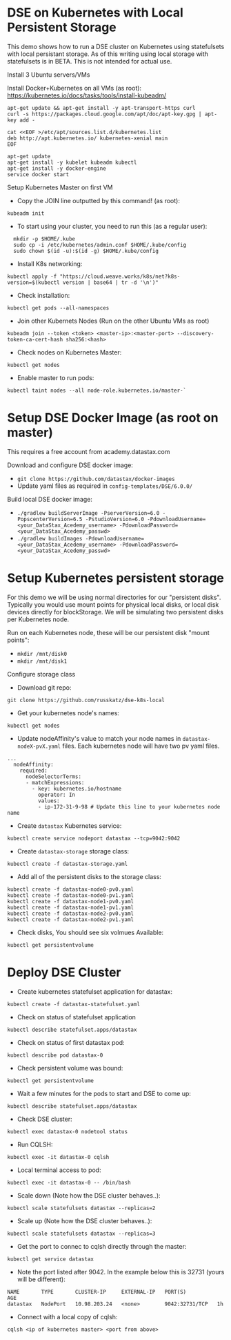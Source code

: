 # DSE on Kubernetes with Local Persistent Storage
This demo shows how to run a DSE cluster on Kubernetes using statefulsets with local persistant storage. As of this writing using local storage with statefulsets is in BETA. This is not intended for actual use. 

Install 3 Ubuntu servers/VMs

Install Docker+Kubernetes on all VMs (as root): https://kubernetes.io/docs/tasks/tools/install-kubeadm/
```
apt-get update && apt-get install -y apt-transport-https curl
curl -s https://packages.cloud.google.com/apt/doc/apt-key.gpg | apt-key add -

cat <<EOF >/etc/apt/sources.list.d/kubernetes.list
deb http://apt.kubernetes.io/ kubernetes-xenial main
EOF

apt-get update
apt-get install -y kubelet kubeadm kubectl
apt-get install -y docker-engine
service docker start
```

Setup Kubernetes Master on first VM
* Copy the JOIN line outputted by this command! (as root): 
```
kubeadm init
```

* To start using your cluster, you need to run this (as a regular user):
```
  mkdir -p $HOME/.kube
  sudo cp -i /etc/kubernetes/admin.conf $HOME/.kube/config
  sudo chown $(id -u):$(id -g) $HOME/.kube/config
```
* Install K8s networking: 
```
kubectl apply -f "https://cloud.weave.works/k8s/net?k8s-version=$(kubectl version | base64 | tr -d '\n')"
```

* Check installation: 
```
kubectl get pods --all-namespaces
```

* Join other Kubernets Nodes (Run on the other Ubuntu VMs as root)
```
kubeadm join --token <token> <master-ip>:<master-port> --discovery-token-ca-cert-hash sha256:<hash>
```

* Check nodes on Kubernetes Master:
```
kubectl get nodes
```

* Enable master to run pods:
```
kubectl taint nodes --all node-role.kubernetes.io/master-`
```

# Setup DSE Docker Image (as root on master)
This requires a free account from academy.datastax.com

Download and configure DSE docker image:
* `git clone https://github.com/datastax/docker-images`
* Update yaml files as required in `config-templates/DSE/6.0.0/`

Build local DSE docker image:
* `./gradlew buildServerImage -PserverVersion=6.0 -PopscenterVersion=6.5 -PstudioVersion=6.0 -PdownloadUsername=<your_DataStax_Acedemy_username> -PdownloadPassword=<your_DataStax_Acedemy_passwd>`
* `./gradlew buildImages -PdownloadUsername=<your_DataStax_Acedemy_username> -PdownloadPassword=<your_DataStax_Acedemy_passwd>`

# Setup Kubernetes persistent storage
For this demo we will be using normal directories for our "persistent disks". Typically you would use mount points for physical local disks, or local disk devices directly for blockStorage. We will be simulating two persistent disks per Kubernetes node.

Run on each Kubernetes node, these will be our persistent disk "mount points":
* `mkdir /mnt/disk0`
* `mkdir /mnt/disk1`

Configure storage class

* Download git repo: 
```
git clone https://github.com/russkatz/dse-k8s-local
```

* Get your kubernetes node's names: 
```
kubectl get nodes
```

* Update nodeAffinity's value to match your node names in `datastax-nodeX-pvX.yaml` files. Each kubernetes node will have two pv yaml files.
```
...
  nodeAffinity:
    required:
      nodeSelectorTerms:
      - matchExpressions:
        - key: kubernetes.io/hostname
          operator: In
          values:
          - ip-172-31-9-98 # Update this line to your kubernetes node name
```
* Create `datastax` Kubernetes service: 
```
kubectl create service nodeport datastax --tcp=9042:9042
```

* Create `datastax-storage` storage class:
```
kubectl create -f datastax-storage.yaml
```

* Add all of the persistent disks to the storage class:
```
kubectl create -f datastax-node0-pv0.yaml
kubectl create -f datastax-node0-pv1.yaml
kubectl create -f datastax-node1-pv0.yaml
kubectl create -f datastax-node1-pv1.yaml
kubectl create -f datastax-node2-pv0.yaml
kubectl create -f datastax-node2-pv1.yaml
```
* Check disks, You should see six volmues Available:
```
kubectl get persistentvolume
```

# Deploy DSE Cluster

* Create kubernetes statefulset application for datastax: 
```
kubectl create -f datastax-statefulset.yaml
```

* Check on status of statefulset application
```
kubectl describe statefulset.apps/datastax
```

* Check on status of first datastax pod:
```
kubectl describe pod datastax-0
```

* Check persistent volume was bound:
```
kubectl get persistentvolume
```

* Wait a few minutes for the pods to start and DSE to come up:
```
kubectl describe statefulset.apps/datastax
```

* Check DSE cluster:
```
kubectl exec datastax-0 nodetool status
```

* Run CQLSH:
```
kubectl exec -it datastax-0 cqlsh
```

* Local terminal access to pod:
```
kubectl exec -it datastax-0 -- /bin/bash
```

* Scale down (Note how the DSE cluster behaves..):
```
kubectl scale statefulsets datastax --replicas=2
```

* Scale up (Note how the DSE cluster behaves..):
```
kubectl scale statefulsets datastax --replicas=3
```

* Get the port to connec to cqlsh directly through the master:
```
kubectl get service datastax
```

* Note the port listed after 9042. In the example below this is 32731 (yours will be different):
```
NAME       TYPE       CLUSTER-IP     EXTERNAL-IP   PORT(S)          AGE
datastax   NodePort   10.98.203.24   <none>        9042:32731/TCP   1h
```

* Connect with a local copy of cqlsh:
```
cqlsh <ip of kubernetes master> <port from above>
```


